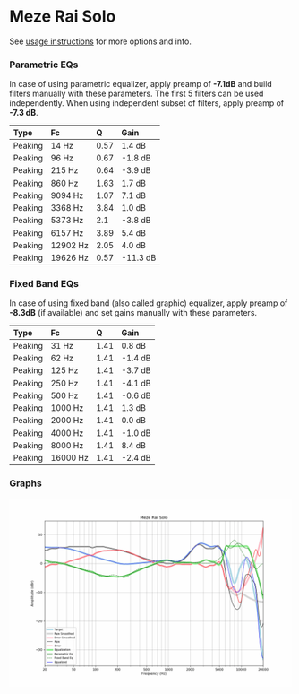# Meze Rai Solo
See [usage instructions](https://github.com/jaakkopasanen/AutoEq#usage) for more options and info.

### Parametric EQs
In case of using parametric equalizer, apply preamp of **-7.1dB** and build filters manually
with these parameters. The first 5 filters can be used independently.
When using independent subset of filters, apply preamp of **-7.3 dB**.

| Type    | Fc       |    Q | Gain     |
|:--------|:---------|:-----|:---------|
| Peaking | 14 Hz    | 0.57 | 1.4 dB   |
| Peaking | 96 Hz    | 0.67 | -1.8 dB  |
| Peaking | 215 Hz   | 0.64 | -3.9 dB  |
| Peaking | 860 Hz   | 1.63 | 1.7 dB   |
| Peaking | 9094 Hz  | 1.07 | 7.1 dB   |
| Peaking | 3368 Hz  | 3.84 | 1.0 dB   |
| Peaking | 5373 Hz  | 2.1  | -3.8 dB  |
| Peaking | 6157 Hz  | 3.89 | 5.4 dB   |
| Peaking | 12902 Hz | 2.05 | 4.0 dB   |
| Peaking | 19626 Hz | 0.57 | -11.3 dB |

### Fixed Band EQs
In case of using fixed band (also called graphic) equalizer, apply preamp of **-8.3dB**
(if available) and set gains manually with these parameters.

| Type    | Fc       |    Q | Gain    |
|:--------|:---------|:-----|:--------|
| Peaking | 31 Hz    | 1.41 | 0.8 dB  |
| Peaking | 62 Hz    | 1.41 | -1.4 dB |
| Peaking | 125 Hz   | 1.41 | -3.7 dB |
| Peaking | 250 Hz   | 1.41 | -4.1 dB |
| Peaking | 500 Hz   | 1.41 | -0.6 dB |
| Peaking | 1000 Hz  | 1.41 | 1.3 dB  |
| Peaking | 2000 Hz  | 1.41 | 0.0 dB  |
| Peaking | 4000 Hz  | 1.41 | -1.0 dB |
| Peaking | 8000 Hz  | 1.41 | 8.4 dB  |
| Peaking | 16000 Hz | 1.41 | -2.4 dB |

### Graphs
![](./Meze%20Rai%20Solo.png)